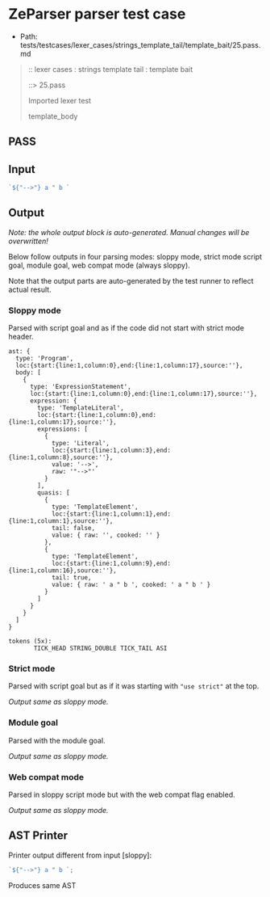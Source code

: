 # ZeParser parser test case

- Path: tests/testcases/lexer_cases/strings_template_tail/template_bait/25.pass.md

> :: lexer cases : strings template tail : template bait
>
> ::> 25.pass
>
> Imported lexer test
>
> template_body

## PASS

## Input

`````js
`${"-->"} a " b `
`````

## Output

_Note: the whole output block is auto-generated. Manual changes will be overwritten!_

Below follow outputs in four parsing modes: sloppy mode, strict mode script goal, module goal, web compat mode (always sloppy).

Note that the output parts are auto-generated by the test runner to reflect actual result.

### Sloppy mode

Parsed with script goal and as if the code did not start with strict mode header.

`````
ast: {
  type: 'Program',
  loc:{start:{line:1,column:0},end:{line:1,column:17},source:''},
  body: [
    {
      type: 'ExpressionStatement',
      loc:{start:{line:1,column:0},end:{line:1,column:17},source:''},
      expression: {
        type: 'TemplateLiteral',
        loc:{start:{line:1,column:0},end:{line:1,column:17},source:''},
        expressions: [
          {
            type: 'Literal',
            loc:{start:{line:1,column:3},end:{line:1,column:8},source:''},
            value: '-->',
            raw: '"-->"'
          }
        ],
        quasis: [
          {
            type: 'TemplateElement',
            loc:{start:{line:1,column:1},end:{line:1,column:1},source:''},
            tail: false,
            value: { raw: '', cooked: '' }
          },
          {
            type: 'TemplateElement',
            loc:{start:{line:1,column:9},end:{line:1,column:16},source:''},
            tail: true,
            value: { raw: ' a " b ', cooked: ' a " b ' }
          }
        ]
      }
    }
  ]
}

tokens (5x):
       TICK_HEAD STRING_DOUBLE TICK_TAIL ASI
`````

### Strict mode

Parsed with script goal but as if it was starting with `"use strict"` at the top.

_Output same as sloppy mode._

### Module goal

Parsed with the module goal.

_Output same as sloppy mode._

### Web compat mode

Parsed in sloppy script mode but with the web compat flag enabled.

_Output same as sloppy mode._

## AST Printer

Printer output different from input [sloppy]:

````js
`${"-->"} a " b `;
````

Produces same AST
